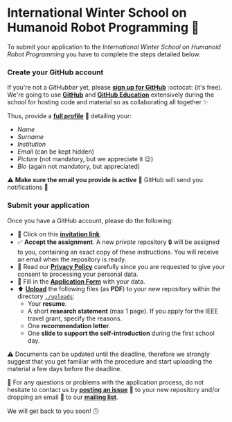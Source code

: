 # International Winter School on Humanoid Robot Programming :robot:

To submit your application to the _International Winter School on Humanoid Robot
Programming_ you have to complete the steps detailed below.

### Create your GitHub account
If you're not a _GitHubber_ yet, please [**sign up for GitHub**](https://github.com/join) :octocat: (it's free). We're going to use [**GitHub**](https://github.com) and [**GitHub Education**](https://education.github.com) extensively during the school for hosting code and material so as collaborating all together ✨  

Thus, provide a [**full profile**](https://github.com/settings/profile) :bust_in_silhouette: detailing your:
  - _Name_
  - _Surname_
  - _Institution_
  - _Email_ (can be kept hidden)
  - _Picture_ (not mandatory, but we appreciate it 😉)
  - _Bio_ (again not mandatory, but appreciated)

⚠️ **Make sure the email you provide is active** :email: GitHub will send you notifications 🔔

### Submit your application

Once you have a GitHub account, please do the following:

- 🔘 Click on this [**invitation link**]().
- ✅ **Accept the assignment**. A new _private_ repository :lock: will be assigned to you, containing an exact copy of these instructions. You will receive an email when the repository is ready.
- :eyes: Read our [**Privacy Policy**](./application-form.md#privacy-policy) carefully since you are requested to give your consent to processing your personal data.
- 📝 Fill in the [**Application Form**](./application-form.md#application-form) with your data.
- :arrow_up: [**Upload**](https://help.github.com/articles/adding-a-file-to-a-repository) the following files (as **PDF**) to your new repository within the directory [`./uploads`](./uploads/README.md):
  - Your **resume**.
  - A short **research statement** (max 1 page). If you apply for the IEEE travel grant, specify the reasons.
  - One **recommendation letter**.
  - One **slide to support the self-introduction** during the first school day.

⚠️ Documents can be updated until the deadline, therefore we strongly suggest that you get familiar with the procedure and start uploading the material a few days before the deadline.

🤔 For any questions or problems with the application process, do not hesitate to contact us by [**posting an issue**](../../issues) 👋 to your new repository and/or dropping an email :email: to our [**mailing list**](mailto:vvv-admin@iit.it). 

We will get back to you soon! :clock3:
